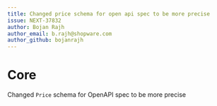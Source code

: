 ```yaml
---
title: Changed price schema for open api spec to be more precise
issue: NEXT-37832
author: Bojan Rajh
author_email: b.rajh@shopware.com
author_github: bojanrajh
---
```

# Core
Changed `Price` schema for OpenAPI spec to be more precise
